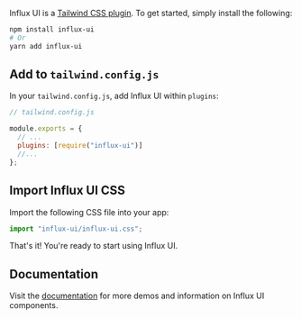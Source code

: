 Influx UI is a [Tailwind CSS plugin](https://v1.tailwindcss.com/docs/plugins). To get started, simply install the following:

```bash
npm install influx-ui
# Or
yarn add influx-ui
```

## Add to `tailwind.config.js`

In your `tailwind.config.js`, add Influx UI within `plugins`:

```js
// tailwind.config.js

module.exports = {
  // ...
  plugins: [require("influx-ui")]
  //...
};
```

## Import Influx UI CSS

Import the following CSS file into your app:

```js
import "influx-ui/influx-ui.css";
```

That's it! You're ready to start using Influx UI.

## Documentation

Visit the [documentation](https://influx-ui.durk.dev) for more demos and information on Influx UI components.
